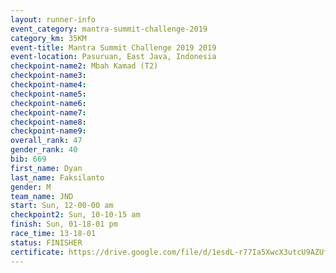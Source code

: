 ```yaml
---
layout: runner-info 
event_category: mantra-summit-challenge-2019 
category_km: 35KM 
event-title: Mantra Summit Challenge 2019 2019 
event-location: Pasuruan, East Java, Indonesia 
checkpoint-name2: Mbah Kamad (T2) 
checkpoint-name3: 
checkpoint-name4: 
checkpoint-name5: 
checkpoint-name6: 
checkpoint-name7: 
checkpoint-name8: 
checkpoint-name9: 
overall_rank: 47
gender_rank: 40
bib: 669
first_name: Dyan
last_name: Faksilanto
gender: M
team_name: JND
start: Sun, 12-00-00 am
checkpoint2: Sun, 10-10-15 am
finish: Sun, 01-18-01 pm
race_time: 13-18-01
status: FINISHER
certificate: https://drive.google.com/file/d/1esdL-r77Ia5XwcX3utcU9AZUfRLJpgVi/view?usp=sharing
---
```

